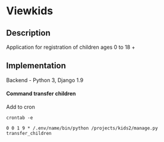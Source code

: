 # Viewkids

## Description

Application for registration of children ages 0 to 18 +

## Implementation

Backend - Python 3, Djangо 1.9

#### Command transfer children

Add to cron

    crontab -e

    0 0 1 9 * /.env/name/bin/python /projects/kids2/manage.py transfer_children
